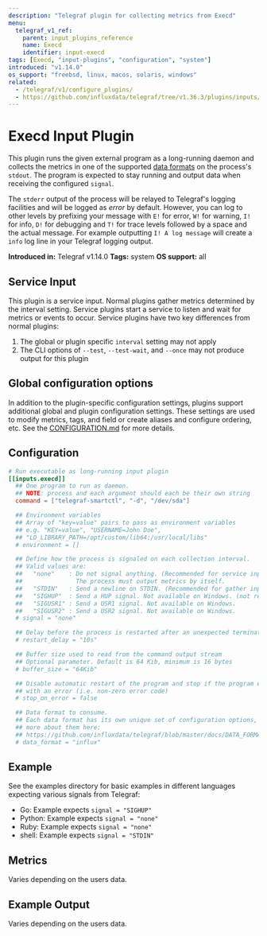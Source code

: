 ```yaml
---
description: "Telegraf plugin for collecting metrics from Execd"
menu:
  telegraf_v1_ref:
    parent: input_plugins_reference
    name: Execd
    identifier: input-execd
tags: [Execd, "input-plugins", "configuration", "system"]
introduced: "v1.14.0"
os_support: "freebsd, linux, macos, solaris, windows"
related:
  - /telegraf/v1/configure_plugins/
  - https://github.com/influxdata/telegraf/tree/v1.36.3/plugins/inputs/execd/README.md, Execd Plugin Source
---
```


# Execd Input Plugin

This plugin runs the given external program as a long-running daemon and collects
the metrics in one of the supported [data formats](/telegraf/v1/data_formats/input) on the
process's `stdout`. The program is expected to stay running and output data
when receiving the configured `signal`.

The `stderr` output of the process will be relayed to Telegraf's logging
facilities and will be logged as _error_ by default. However, you can log to
other levels by prefixing your message with `E!` for error, `W!` for warning,
`I!` for info, `D!` for debugging and `T!` for trace levels followed by a space
and the actual message. For example outputting `I! A log message` will create a
`info` log line in your Telegraf logging output.

**Introduced in:** Telegraf v1.14.0
**Tags:** system
**OS support:** all

[data_formats]: /docs/DATA_FORMATS_INPUT.md

## Service Input <!-- @/docs/includes/service_input.md -->

This plugin is a service input. Normal plugins gather metrics determined by the
interval setting. Service plugins start a service to listen and wait for
metrics or events to occur. Service plugins have two key differences from
normal plugins:

1. The global or plugin specific `interval` setting may not apply
2. The CLI options of `--test`, `--test-wait`, and `--once` may not produce
   output for this plugin

## Global configuration options <!-- @/docs/includes/plugin_config.md -->

In addition to the plugin-specific configuration settings, plugins support
additional global and plugin configuration settings. These settings are used to
modify metrics, tags, and field or create aliases and configure ordering, etc.
See the [CONFIGURATION.md](/telegraf/v1/configuration/#plugins) for more details.

[CONFIGURATION.md]: ../../../docs/CONFIGURATION.md#plugins

## Configuration

```toml @sample.conf
# Run executable as long-running input plugin
[[inputs.execd]]
  ## One program to run as daemon.
  ## NOTE: process and each argument should each be their own string
  command = ["telegraf-smartctl", "-d", "/dev/sda"]

  ## Environment variables
  ## Array of "key=value" pairs to pass as environment variables
  ## e.g. "KEY=value", "USERNAME=John Doe",
  ## "LD_LIBRARY_PATH=/opt/custom/lib64:/usr/local/libs"
  # environment = []

  ## Define how the process is signaled on each collection interval.
  ## Valid values are:
  ##   "none"    : Do not signal anything. (Recommended for service inputs)
  ##               The process must output metrics by itself.
  ##   "STDIN"   : Send a newline on STDIN. (Recommended for gather inputs)
  ##   "SIGHUP"  : Send a HUP signal. Not available on Windows. (not recommended)
  ##   "SIGUSR1" : Send a USR1 signal. Not available on Windows.
  ##   "SIGUSR2" : Send a USR2 signal. Not available on Windows.
  # signal = "none"

  ## Delay before the process is restarted after an unexpected termination
  # restart_delay = "10s"

  ## Buffer size used to read from the command output stream
  ## Optional parameter. Default is 64 Kib, minimum is 16 bytes
  # buffer_size = "64Kib"

  ## Disable automatic restart of the program and stop if the program exits
  ## with an error (i.e. non-zero error code)
  # stop_on_error = false

  ## Data format to consume.
  ## Each data format has its own unique set of configuration options, read
  ## more about them here:
  ## https://github.com/influxdata/telegraf/blob/master/docs/DATA_FORMATS_INPUT.md
  # data_format = "influx"
```

## Example

See the examples directory for basic examples in different languages expecting
various signals from Telegraf:

- Go: Example expects `signal = "SIGHUP"`
- Python: Example expects `signal = "none"`
- Ruby: Example expects `signal = "none"`
- shell: Example expects `signal = "STDIN"`

## Metrics

Varies depending on the users data.

## Example Output

Varies depending on the users data.
